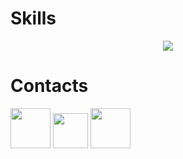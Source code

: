 <h1>Skills</h1>
<p align="center">
  <a href="https://skillicons.dev" target="_blank">
    <img src="https://skillicons.dev/icons?i=blender,html,css,sass,js,nodejs,vue,vscode,godot,vercel,figma,electron,discord,github,lua,md,py" />
  </a>
</p>
<h1>Contacts</h1>
<a href="https://t.me/andrei_hudalla" target="_blank"><img style="width: 4rem;" src="https://upload.wikimedia.org/wikipedia/commons/thumb/8/82/Telegram_logo.svg/2048px-Telegram_logo.svg.png"/></a>
<a href="https://discordapp.com/users/689356130127708214" target="_blank"><img style="width: 3.5rem;" src="https://assets-global.website-files.com/6257adef93867e50d84d30e2/636e0a6ca814282eca7172c6_icon_clyde_white_RGB.svg" /></a>
<a href="https://steamcommunity.com/id/ilikenoodles1414" target="_blank"><img style="width: 4rem;" src="https://upload.wikimedia.org/wikipedia/commons/thumb/8/83/Steam_icon_logo.svg/768px-Steam_icon_logo.svg.png" /></a>
